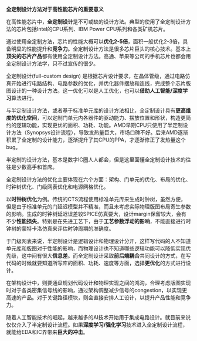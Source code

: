 **全定制设计方法对于高性能芯片的重要意义**

在高性能芯片中，**全定制设计**是不可或缺的设计方法。典型的使用了全定制设计方法的芯片包括Intel的CPU系列、IBM
Power CPU系列和各类矿机芯片。

通过使用全定制方法，芯片的性能大概可以**优化2-5倍**，面积一般优化2-3倍，具备明显的性能提升和**竞争力**。全定制设计方法是很多芯片巨头的核心技术。基本上**顶尖的芯片产品**都有使用全定制设计方法。高通、苹果等公司的手机芯片也都会用全定制设计方法学，只不过宣传的很少。

全定制设计(full-custom design)
是根据芯片设计要求，在晶体管级，通过电路仿真开始进行电路结构、电路参数的优化，并优化器件摆放和连线，完成整个芯片版图设计的一种设计方法。这一优化可以是人工优化，也可以**借助人工智能/深度学习**算法进行。

与半定制设计方法，或者基于标准单元库的设计方法相比，全定制设计具有**更高维度的优化空间**，可以定制门单元内各器件的驱动能力、摆放位置和形状，构造更简约的逻辑功能，实现更优的面积、功耗、功能。AMD早期CPU只使用了半定制设计方法（Synopsys设计流程），导致发热量巨大，市场口碑不好。后来AMD逐渐积累了全定制的设计能力，逐渐提升了其CPU的PPA，才逐渐修正了发热量这个bug。

半定制的设计方法，基本是数字IC圈人人都会，但是这里面懂全定制设计技术的往往是少数高手和首席。

全定制设计方法的优化主要体现在六个方面：架构、门单元的优化、布局的优化、时钟树优化、门级网表优化和电源网格优化。

以**时钟树优化**为例。传统的CTS流程使用标准单元库来生成时钟树，虽然方便，但是由于标准单元的门延迟模型并不精准，而且未考虑实际物理版图布局寄生参数的影响。生成的时钟树延迟误差较SPICE仿真要大，设计margin保留较大，会有不少**性能损失**。特别是在先进工艺下，由于**工艺参数浮动的影响**，不能直接进行时钟树的蒙特卡洛仿真来评估时钟周期的准确度。

于门级网表来说，半定制设计是逻辑设计和物理设计分开，这样写代码的人不知道单元库和版图对于性能的影响，而物理设计也不知道哪些逻辑功能可以降低实现优先级，这中间有很大**信息差**。而全定制设计采取**前后端耦合**共同设计的方式，在写代码的时候就要知道所写库的面积、功耗、速度等方面，选择**更优化**的方式进行设计。

在架构设计中，则要通盘规划代码设计和物理实现之间的鸿沟，合理考虑版图实现时对于各类密集信号线的影响，通过架构调整减少信号的congestion，以实现更高速的产品。对于关键路径模块，则会直接安排人工设计，以提升产品性能和竞争力。

随着人工智能技术的崛起，越来越多的AI技术开始用于集成电路设计。就目前来说仅仅介入了半定制设计流程。如果**深度学习/强化学习**技术进入全定制设计流程，就能给EDA和IC界带来**巨大的冲击**。
